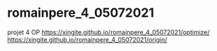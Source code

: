 # romainpere_4_05072021
 projet 4 OP
https://xingite.github.io/romainpere_4_05072021/optimize/
https://xingite.github.io/romainpere_4_05072021/origin/